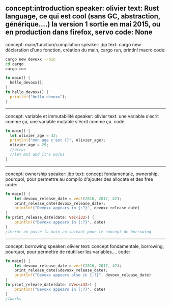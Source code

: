 concept:introduction
speaker: olivier
text: Rust language, ce qui est cool (sans GC, abstraction, générique....) la version 1 sortie en mai 2015, ou en production dans firefox, servo
code: None
---------------------------------
concept: main/function/compilation
speaker: jbp
text: cargo new déclaration d'une fonction, création du main, cargo run, println! macro
code:
```bash
cargo new devoxx --bin
cd cargo
cargo run
```

```rust
fn main() {
  hello_devoxx();
}
fn hello_devoxx() {
  println!("hello devoxx");
}
```
---------------------------------
concept: variable et immutabilité
speaker: olivier
text: une variable s'écrit comme ça, une variable mutable s'écrit comme ça.
code:
```rust
fn main() {
  let olivier_age = 42;
  println!("mon age c'est {}", olivier_age);
  olivier_age = 29;
  //error
  //let mut and it's works
}
```
---------------------------------
concept: ownership
speaker: jbp
text: concept fondamentale, ownership, pourquoi, pour permettre au compilo d'ajouter des allocate et des free
code:
```rust
fn main() {
    let devoxx_release_date = vec!(2016, 2017, 42);
    print_release_date(devoxx_release_date);
    println!("Devoxx appears in {:?}", devoxx_release_date)
}
fn print_release_date(date: Vec<i32>) {
    println!("Devoxx appears in {:?}", date)
}
//error on passe la main au suivant pour le concept de borrowing
```
---------------------------------
concept: borrowing
speaker: olivier
text: concept fondamentale, borrowing, pourquoi, pour permettre de réutiliser les variables....
code:
```rust
fn main() {
    let devoxx_release_date = vec!(2016, 2017, 42);
    print_release_date(&devoxx_release_date);
    println!("Devoxx appears also in {:?}", devoxx_release_date)
}
fn print_release_date(date: &Vec<i32>) {
    println!("Devoxx appears in {:?}", date)
}
//works
```